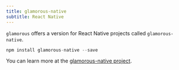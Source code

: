 ```yaml
---
title: glamorous-native
subtitle: React Native
---
```

`glamorous` offers a version for React Native projects called `glamorous-native`.

```js
npm install glamorous-native --save
```

You can learn more at the [glamorous-native project](https://github.com/robinpowered/glamorous-native).